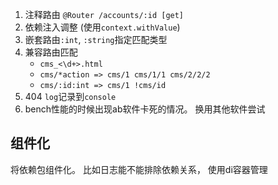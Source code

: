 1. 注释路由 `@Router /accounts/:id [get]`
2. 依赖注入调整 (使用`context.withValue`)
3. 嵌套路由`:int`, `:string`指定匹配类型 
4. 兼容路由匹配
    - `cms_<\d+>.html`
    - `cms/*action => cms/1 cms/1/1 cms/2/2/2`
    - `cms/:id:int => cms/1 !cms/id`
5.  404 `log`记录到`console`
6. bench性能的时候出现ab软件卡死的情况。 换用其他软件尝试

## 组件化 ##
将依赖包组件化。 比如日志能不能排除依赖关系， 使用di容器管理
